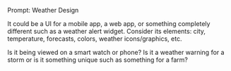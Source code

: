 Prompt: Weather Design

It could be a UI for a mobile app, a web app, or something completely different such as a weather alert widget. Consider its elements: city, temperature, forecasts, colors, weather icons/graphics, etc.

Is it being viewed on a smart watch or phone? Is it a weather warning for a storm or is it something unique such as something for a farm?
